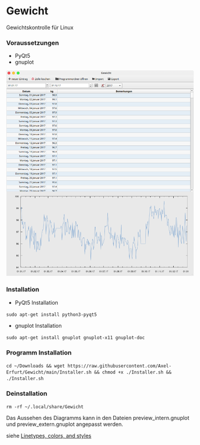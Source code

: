 # Gewicht
Gewichtskontrolle für Linux

### Voraussetzungen
- PyQt5
- gnuplot

<img src="https://raw.githubusercontent.com/Axel-Erfurt/Gewicht/main/screenshot.png" width="600" />

### Installation

- PyQt5 Installation

```sudo apt-get install python3-pyqt5```

- gnuplot Installation

```sudo apt-get install gnuplot gnuplot-x11 gnuplot-doc```

### Programm Installation

```cd ~/Downloads && wget https://raw.githubusercontent.com/Axel-Erfurt/Gewicht/main/Installer.sh && chmod +x ./Installer.sh && ./Installer.sh```

### Deinstallation

```rm -rf ~/.local/share/Gewicht```

Das Aussehen des Diagramms kann in den Dateien preview_intern.gnuplot und preview_extern.gnuplot angepasst werden.

siehe [Linetypes, colors, and styles](http://www.bersch.net/gnuplot-doc/linetypes,-colors,-and-styles.html)
